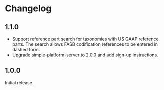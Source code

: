 # Changelog

## 1.1.0
- Support reference part search for taxonomies with US GAAP reference parts.
  The search allows FASB codification references to be entered in dashed form.
- Upgrade simple-platform-server to 2.0.0 and add sign-up instructions.

## 1.0.0
Initial release.
